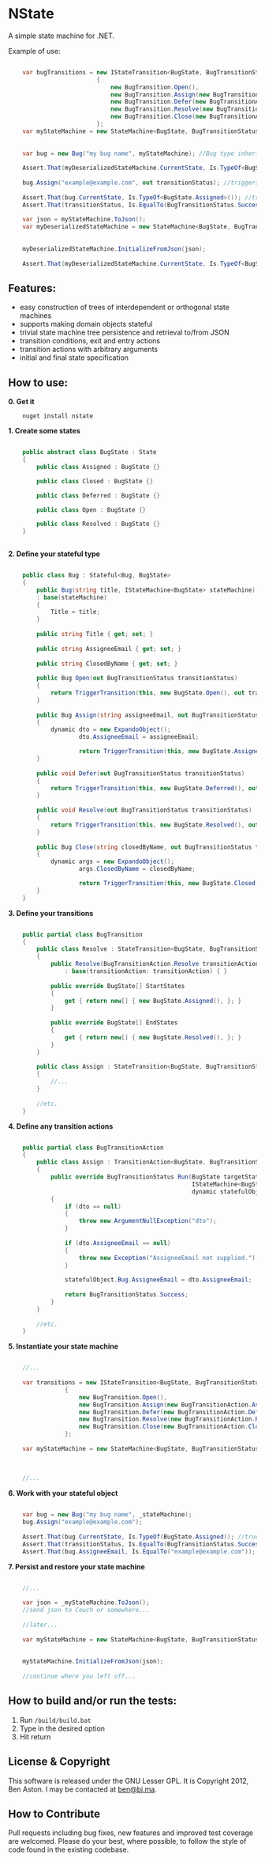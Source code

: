 NState
=====

A simple state machine for .NET.

Example of use:

```C#

	var bugTransitions = new IStateTransition<BugState, BugTransitionStatus>[]
				         {
				             new BugTransition.Open(),
				             new BugTransition.Assign(new BugTransitionAction.Assign()),
				             new BugTransition.Defer(new BugTransitionAction.Defer()),
				             new BugTransition.Resolve(new BugTransitionAction.Resolve()),
				             new BugTransition.Close(new BugTransitionAction.Close()),
				         };
	var myStateMachine = new StateMachine<BugState, BugTransitionStatus>("Bug",
                                                                         bugTransitions,
                                                                         initialState: new BugState.Open());
	var bug = new Bug("my bug name", myStateMachine); //Bug type inherits from Stateful base type
	
	Assert.That(myDeserializedStateMachine.CurrentState, Is.TypeOf<BugState.Open>()); //true	
	
	bug.Assign("example@example.com", out transitionStatus); //triggers a transition of the state machine
	
	Assert.That(bug.CurrentState, Is.TypeOf<BugState.Assigned>()); //true
	Assert.That(transitionStatus, Is.EqualTo(BugTransitionStatus.Success)); //true
	
	var json = myStateMachine.ToJson();
	var myDeserializedStateMachine = new StateMachine<BugState, BugTransitionStatus>("example",
                                                                                         _transitions,
                                                                                         initialState: new BugState.Open());
	myDeserializedStateMachine.InitializeFromJson(json);
	
	Assert.That(myDeserializedStateMachine.CurrentState, Is.TypeOf<BugState.Assigned>()); //true

```

Features:
--------

 - easy construction of trees of interdependent or orthogonal state machines
 - supports making domain objects stateful
 - trivial state machine tree persistence and retrieval to/from JSON
 - transition conditions, exit and entry actions
 - transition actions with arbitrary arguments
 - initial and final state specification


How to use:
--------

**0. Get it**

```shell
	nuget install nstate
```

**1. Create some states**

```C#

	public abstract class BugState : State
	{
		public class Assigned : BugState {}

 		public class Closed : BugState {}

 		public class Deferred : BugState {}

  		public class Open : BugState {}

 		public class Resolved : BugState {}
	}
    
```

**2. Define your stateful type**

```C#

	public class Bug : Stateful<Bug, BugState>
	{
		public Bug(string title, IStateMachine<BugState> stateMachine)
		: base(stateMachine)
		{
			Title = title;
		}
		
		public string Title { get; set; }
		
		public string AssigneeEmail { get; set; }
		
		public string ClosedByName { get; set; }
		
		public Bug Open(out BugTransitionStatus transitionStatus)
		{
			return TriggerTransition(this, new BugState.Open(), out transitionStatus);
		}
        
		public Bug Assign(string assigneeEmail, out BugTransitionStatus transitionStatus)
		{
			dynamic dto = new ExpandoObject();
            		dto.AssigneeEmail = assigneeEmail;

            		return TriggerTransition(this, new BugState.Assigned(), out transitionStatus, dto);
		}
		
		public void Defer(out BugTransitionStatus transitionStatus)
		{
			return TriggerTransition(this, new BugState.Deferred(), out transitionStatus);
		}
		
		public void Resolve(out BugTransitionStatus transitionStatus)
		{
			return TriggerTransition(this, new BugState.Resolved(), out transitionStatus);
		}
		
		public Bug Close(string closedByName, out BugTransitionStatus transitionStatus)
		{
			dynamic args = new ExpandoObject();
            		args.ClosedByName = closedByName;

            		return TriggerTransition(this, new BugState.Closed(), out transitionStatus, args);
		}
	}

```

**3. Define your transitions**

```C#

	public partial class BugTransition
	{
		public class Resolve : StateTransition<BugState, BugTransitionStatus>
		{
		    public Resolve(BugTransitionAction.Resolve transitionAction)
		        : base(transitionAction: transitionAction) { }
		
		    public override BugState[] StartStates
		    {
		        get { return new[] { new BugState.Assigned(), }; }
		    }
		
		    public override BugState[] EndStates
		    {
		        get { return new[] { new BugState.Resolved(), }; }
		    }
		}
		
		public class Assign : StateTransition<BugState, BugTransitionStatus>
		{
			//...
		}
		
		//etc.
	}	

```

**4. Define any transition actions**

```C#

	public partial class BugTransitionAction
	{
		public class Assign : TransitionAction<BugState, BugTransitionStatus>
		{
		    public override BugTransitionStatus Run(BugState targetState,
		                                            IStateMachine<BugState, BugTransitionStatus> stateMachine,
		                                            dynamic statefulObject, dynamic dto = null)
		    {
		        if (dto == null)
		        {
		            throw new ArgumentNullException("dto");
		        }
		
		        if (dto.AssigneeEmail == null)
		        {
		            throw new Exception("AssigneeEmail not supplied.");
		        }
		
		        statefulObject.Bug.AssigneeEmail = dto.AssigneeEmail;
		
		        return BugTransitionStatus.Success;
		    }
		}
		
		//etc.
	}

```

**5. Instantiate your state machine**


```C#

	//...
	
	var transitions = new IStateTransition<BugState, BugTransitionStatus>[]
				{
					new BugTransition.Open(),
					new BugTransition.Assign(new BugTransitionAction.Assign()),
					new BugTransition.Defer(new BugTransitionAction.Defer()),
					new BugTransition.Resolve(new BugTransitionAction.Resolve()),
					new BugTransition.Close(new BugTransitionAction.Close()),
				};	
	
	var myStateMachine = new StateMachine<BugState, BugTransitionStatus>("Bug",
                                                                            transitions,
                                                                            initialState: new BugState.Open());
	
	//...

```


**6. Work with your stateful object**


```C#

	var bug = new Bug("my bug name", _stateMachine);	
	bug.Assign("example@example.com");
	
	Assert.That(bug.CurrentState, Is.TypeOf(BugState.Assigned)); //true
	Assert.That(transitionStatus, Is.EqualTo(BugTransitionStatus.Success)); //true
	Assert.That(bug.AssigneeEmail, Is.EqualTo("example@example.com")); //true

```

**7. Persist and restore your state machine**


```C#

	//...
	
	var json = _myStateMachine.ToJson();
	//send json to Couch or somewhere...
	
	//later...
	
	var myStateMachine = new StateMachine<BugState, BugTransitionStatus>("example",
                                                                            _transitions,
                                                                            initialState: new BugState.Open());
	myStateMachine.InitializeFromJson(json);
	
	//continue where you left off...

```

How to build and/or run the tests:
--------

1. Run `/build/build.bat`
1. Type in the desired option
1. Hit return

License & Copyright
--------

This software is released under the GNU Lesser GPL. It is Copyright 2012, Ben Aston. I may be contacted at ben@bj.ma.

How to Contribute
--------

Pull requests including bug fixes, new features and improved test coverage are welcomed. Please do your best, where possible, to follow the style of code found in the existing codebase.
